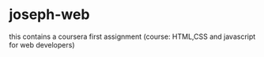 # joseph-web
this contains a coursera first assignment (course: HTML,CSS and javascript for web developers)
